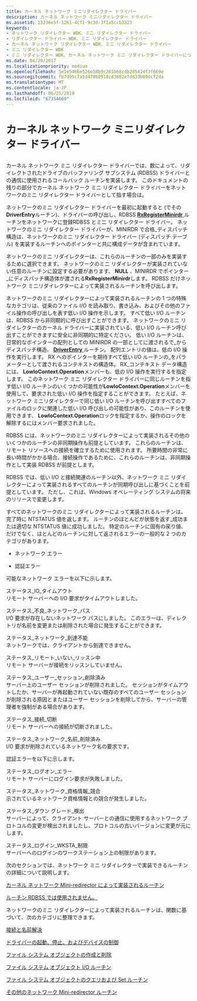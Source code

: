 ```yaml
---
title: カーネル ネットワーク ミニリダイレクター ドライバー
description: カーネル ネットワーク ミニリダイレクター ドライバー
ms.assetid: 13236e5f-1261-4cf1-9c3d-3f1a5ccb3323
keywords:
- ネットワーク リダイレクター WDK、ミニ リダイレクター ドライバー
- リダイレクター ドライバー WDK、ミニ リダイレクター ドライバー
- カーネル ネットワーク リダイレクター WDK、ミニ リダイレクター ドライバー
- ミニ リダイレクター WDK
- ミニ リダイレクター WDK、カーネル ネットワーク ミニ リダイレクター ドライバーについて
ms.date: 04/20/2017
ms.localizationpriority: medium
ms.openlocfilehash: 5e1e5466e526e58b9c261b68cdb2d541df3f669e
ms.sourcegitcommit: fb7d95c7a5d47860918cd3602efdd33b69dcf2da
ms.translationtype: MT
ms.contentlocale: ja-JP
ms.lasthandoff: 06/25/2019
ms.locfileid: "67354669"
---
```

# <a name="the-kernel-network-mini-redirector-driver"></a>カーネル ネットワーク ミニリダイレクター ドライバー


## <span id="ddk_the_kernel_network_mini_redirector_driver_if"></span><span id="DDK_THE_KERNEL_NETWORK_MINI_REDIRECTOR_DRIVER_IF"></span>


カーネル ネットワーク ミニ リダイレクター ドライバーでは、数によって、リダイレクトされたドライブのバッファリング サブシステム (RDBSS) ドライバーとの通信に使用されるコールバック ルーチンを実装します。 このドキュメントの残りの部分でカーネル ネットワーク ミニ リダイレクター ドライバーをネットワークのミニ リダイレクター ドライバーとして指す場合は。

ネットワークのミニ リダイレクター ドライバーを最初に起動すると (でその**DriverEntry**ルーチン)、ドライバーの呼び出し、RDBSS [ **RxRegisterMinirdr** ](https://docs.microsoft.com/windows-hardware/drivers/ddi/content/mrx/nf-mrx-rxregisterminirdr)ルーチンをネットワークに登録RDBSS とミニ リダイレクター ドライバー。 ネットワークのミニ リダイレクター ドライバーが、MINIRDR で合格\_ディスパッチ構造は、ネットワークのミニ リダイレクター ドライバー (ディスパッチ テーブル) を実装するルーチンへのポインターと共に構成データが含まれています。

ネットワークのミニ リダイレクターは、これらのルーチンの一部のみを実装するために選択できます。 ネットワークのミニ リダイレクターが実装されていない任意のルーチンに設定する必要があります、 **NULL** 、MINIRDR でポインター\_にディスパッチ構造体が渡される**RxRegisterMinirdr**します。 RDBSS だけネットワーク ミニリダイレクターによって実装されるルーチンを呼び出します。

ネットワークのミニ リダイレクターによって実装されるルーチンの 1 つの特殊なカテゴリは、従来のファイル I/O を読み取り、書き込み、およびその他のファイル操作の呼び出しを表す低い I/O 操作を示します。 すべて低い I/O ルーチンは、RDBSS から非同期的に呼び出すことができます。 ネットワークのミニ リダイレクターのカーネル ドライバーに実装されている、低い I/O ルーチン呼び出すことができますに安全に非同期的に特定ください。 低い I/O ルーチンは、日常的なポインターの配列としての MINIRDR の一部としてに渡されるで\_からディスパッチ構造、 [ **DriverEntry** ](https://docs.microsoft.com/windows-hardware/drivers/ddi/content/wdm/nc-wdm-driver_initialize)ルーチン。 配列エントリの値は、低の I/O 操作を実行します。 RX へのポインターを期待すべて低い I/O ルーチンの\_をパラメーターとして渡されるコンテキストの構造体。 RX\_コンテキスト データ構造には、 **LowIoContext.Operation**メンバーも、低の I/O 操作を実行するを指定します。 このネットワーク ミニ リダイレクター ドライバーに同じルーチンを指す低い I/O ルーチンのいくつかの可能性が**LowIoContext.Operation**メンバーを使用して、要求された低い I/O 操作を指定することができます。 たとえば、ネットワーク ミニリダイレクターで同じ低い I/O ルーチンを呼び出すすべてのファイルのロックに関連した低い I/O 呼び出しの可能性があり、このルーチンを使用できます、 **LowIoContext.Operation**ロックを指定するか、操作のロックを解除するにはメンバー要求されました。

RDBSS には、ネットワークのミニ リダイレクターによって実装されるその他のいくつかのルーチンの非同期操作も前提としています。 これらのルーチンは、リモート リソースへの接続を確立するために使用されます。 所要時間の非常に長い時間がかかる場合、接続操作であるために、これらのルーチンは、非同期操作として実装 RDBSS が前提とします。

RDBSS では、低い I/O と接続関連のルーチン以外、ネットワーク ミニ リダイレクターによって実装されるすべてのルーチンが同期呼び出しに基づくことを前提としています。 ただし、これは、Windows オペレーティング システムの将来のリリースで変更します。

すべてのネットワークのミニ リダイレクターによって実装されるルーチンは、完了時に NTSTATUS 値を返します。 ルーチンのほとんどが状態を返す\_成功または適切な NTSTATUS 値に成功しました。 特定のルーチンに固有の戻り値、だけでなく、ほとんどのルーチンに対して返されるエラーの一般的な 2 つのカテゴリがあります。

-   ネットワーク エラー

-   認証エラー

可能なネットワーク エラーを以下に示します。

<span id="STATUS_IO_TIMEOUT"></span><span id="status_io_timeout"></span>ステータス\_IO\_タイムアウト  
リモート サーバーへの I/O 要求がタイムアウトしました。

<span id="STATUS_BAD_NETWORK_PATH"></span><span id="status_bad_network_path"></span>ステータス\_不良\_ネットワーク\_パス  
I/O 要求が存在しないネットワーク パスにしました。 このエラーは、ディレクトリが名前を変更または削除された場合に発生することができます。

<span id="STATUS_NETWORK_UNREACHABLE"></span><span id="status_network_unreachable"></span>ステータス\_ネットワーク\_到達不能  
ネットワークでは、クライアントから到達できません。

<span id="STATUS_REMOTE_NOT_LISTENING"></span><span id="status_remote_not_listening"></span>ステータス\_リモート\_いない\_リッスン中  
リモート サーバーが接続をリッスンしていません。

<span id="STATUS_USER_SESSION_DELETED"></span><span id="status_user_session_deleted"></span>ステータス\_ユーザー\_セッション\_削除済み  
サーバー上のユーザー セッションが削除されました。 セッションがタイムアウトしたか、サーバーが再起動されていない既存のすべてのユーザー セッションが削除される原因とまたはユーザー セッションを削除してから、サーバーの管理者を強制がある場合があります。

<span id="STATUS_CONNECTION_DISCONNECTED"></span><span id="status_connection_disconnected"></span>ステータス\_接続\_切断  
リモート サーバーへの接続が切断されました。

<span id="STATUS_NETWORK_NAME_DELETED"></span><span id="status_network_name_deleted"></span>ステータス\_ネットワーク\_名前\_削除済み  
I/O 要求が削除されているネットワーク名の要求です。

認証エラーを以下に示します。

<span id="STATUS_LOGON_FAILURE"></span><span id="status_logon_failure"></span>ステータス\_ログオン\_エラー  
リモート サーバーにログイン要求が失敗しました。

<span id="STATUS_NETWORK_CREDENTIAL_CONFLICT"></span><span id="status_network_credential_conflict"></span>ステータス\_ネットワーク\_資格情報\_競合  
示されているネットワーク資格情報との競合が発生しました。

<span id="STATUS_DOWNGRADE_DETECTED"></span><span id="status_downgrade_detected"></span>ステータス\_ダウン グレード\_検出  
サーバーによって、クライアント サーバーとの通信に使用するネットワーク プロトコルの変更が検出されましたし、プロトコルの古いバージョンに変更が元にします。

<span id="STATUS_LOGIN_WKSTA_RESTRICTION"></span><span id="status_login_wksta_restriction"></span>ステータス\_ログイン\_WKSTA\_制限  
サーバーへのログインのワークステーション上の制限があります。

次のセクションでは、ネットワーク ミニ リダイレクターで実装できるルーチンの詳細について説明します。

[カーネル ネットワーク Mini-redirector によって実装されるルーチン](routines-implemented-by-the-kernel-network-mini-redirector.md)

[ルーチン RDBSS では使用されません。](routines-not-used-by-rdbss.md)

ネットワークのミニ リダイレクターによって実装されるルーチンは、関数に基づいて、次のカテゴリに整理できます。

[接続と名前解決](connection-and-name-resolution.md)

[ドライバーの起動、停止、およびデバイスの制御](driver-start--stop--and-device-control.md)

[ファイル システム オブジェクトの作成と削除](file-system-object-creation-and-deletion.md)

[ファイル システム オブジェクト I/O ルーチン](file-system-object-i-o-routines.md)

[ファイル システム オブジェクトのクエリおよび Set ルーチン](file-system-object-query-and-set-routines.md)

[その他のネットワーク Mini-redirector ルーチン](miscellaneous-network-mini-redirector-routines.md)

 

 




